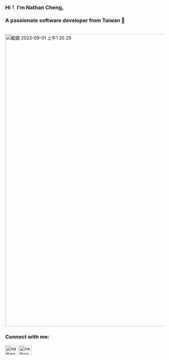 <h3 align="left">Hi！ I'm Nathan Cheng,<br><br>A passionate software developer from Taiwan 👋</h3><br>

<!-- <p align="left"> <img src="https://komarev.com/ghpvc/?username=neeeet&label=Profile%20views&color=0e75b6&style=flat" alt="neeeet" /> </p> -->

<img width="928" alt="截圖 2023-09-01 上午1 20 29" src="https://github.com/NeeeeT/NeeeeT/assets/37738465/910ab53d-bf99-4589-b43d-4dce511ae991">

<h3 align="left">Connect with me:</h3>
<p align="left">
<a href="https://linkedin.com/in/nathancheng-tw" target="_blank"><img align="center" src="https://raw.githubusercontent.com/rahuldkjain/github-profile-readme-generator/master/src/images/icons/Social/linked-in-alt.svg" alt="nathancheng-tw" height="30" width="40" /></a>
<a href="https://fb.com/nathan.neeeet/" target="_blank"><img align="center" src="https://raw.githubusercontent.com/rahuldkjain/github-profile-readme-generator/master/src/images/icons/Social/facebook.svg" alt="nathan.neeeet/" height="30" width="40" /></a>
</p>
